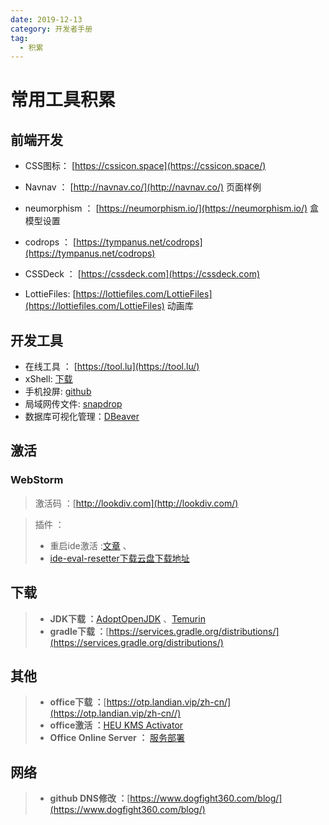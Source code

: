 ```yaml
---
date: 2019-12-13
category: 开发者手册
tag:
  - 积累
---
```

# 常用工具积累

## 前端开发

- CSS图标： [https://cssicon.space](https://cssicon.space/)

- Navnav ： [http://navnav.co/](http://navnav.co/) 页面样例  

- neumorphism ： [https://neumorphism.io/](https://neumorphism.io/) 盒模型设置

- codrops ： [https://tympanus.net/codrops](https://tympanus.net/codrops)

- CSSDeck ： [https://cssdeck.com](https://cssdeck.com)

- LottieFiles: [https://lottiefiles.com/LottieFiles](https://lottiefiles.com/LottieFiles) 动画库

## 开发工具

- 在线工具 ： [https://tool.lu](https://tool.lu/)
- xShell: [下载](https://51.ruyo.net/test/download_xshell_xftp.html)
- 手机投屏: [github](https://github.com/Tomotoes/scrcpy-gui)
- 局域网传文件: [snapdrop](https://snapdrop.net/)
- 数据库可视化管理：[DBeaver](https://dbeaver.io/download/)

## 激活

### WebStorm

>激活码 ：[http://lookdiv.com](http://lookdiv.com/)  

>插件 ：
>
> - 重启ide激活 :[文章](https://laowangblog.com/ide-eval-resetter-jetbrains-trial.html) 、
> - [ide-eval-resetter下载](https://plugins.zhile.io/files/ide-eval-resetter-2.1.6.zip)[云盘下载地址](https://wwx.lanzoux.com/b00o5o22d)

## 下载
>
> - **JDK下载 ：**[AdoptOpenJDK](https://mirrors.tuna.tsinghua.edu.cn/AdoptOpenJDK/) 、[Temurin](https://adoptium.net/?variant=openjdk11&jvmVariant=hotspot)
> - **gradle下载 ：**[https://services.gradle.org/distributions/](https://services.gradle.org/distributions/)

## 其他
>
> - **office下载 ：**[https://otp.landian.vip/zh-cn/](https://otp.landian.vip/zh-cn//)
> - **office激活 ：**[HEU KMS Activator](https://github.com/zbezj/HEU_KMS_Activator/releases)
> - **Office Online Server ：**   [服务部署](https://docs.fuyeor.com/office-online-server-2016oos/)

## 网络
>
> - **github DNS修改 ：**[https://www.dogfight360.com/blog/](https://www.dogfight360.com/blog/)
